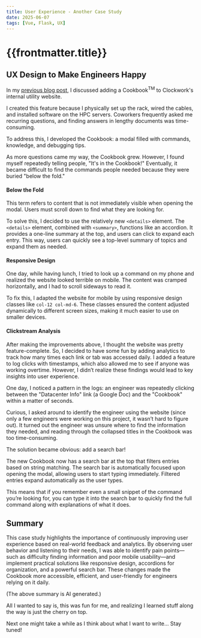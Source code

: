 ```yaml
---
title: User Experience - Another Case Study
date: 2025-06-07
tags: [Vue, Flask, UX]
---
```


# {{frontmatter.title}}

## UX Design to Make Engineers Happy

In my [previous blog post](https://paperbaglife.github.io/#/blogs/2025-06-06-UX-learnings), I discussed adding a Cookbook<sup>TM</sup> to Clockwork's internal utility website.

I created this feature because I physically set up the rack, wired the cables, and installed software on the HPC servers. Coworkers frequently asked me recurring questions, and finding answers in lengthy documents was time-consuming.

To address this, I developed the Cookbook: a modal filled with commands, knowledge, and debugging tips.

As more questions came my way, the Cookbook grew. However, I found myself repeatedly telling people, "It's in the Cookbook!" Eventually, it became difficult to find the commands people needed because they were buried "below the fold."

#### Below the Fold

This term refers to content that is not immediately visible when opening the modal. Users must scroll down to find what they are looking for.

To solve this, I decided to use the relatively new `<details>` element. The `<details>` element, combined with `<summary>`, functions like an accordion. It provides a one-line summary at the top, and users can click to expand each entry. This way, users can quickly see a top-level summary of topics and expand them as needed.

#### Responsive Design

One day, while having lunch, I tried to look up a command on my phone and realized the website looked terrible on mobile. The content was cramped horizontally, and I had to scroll sideways to read it.

To fix this, I adapted the website for mobile by using responsive design classes like `col-12 col-md-6`. These classes ensured the content adjusted dynamically to different screen sizes, making it much easier to use on smaller devices.

#### Clickstream Analysis

After making the improvements above, I thought the website was pretty feature-complete. So, I decided to have some fun by adding analytics to track how many times each link or tab was accessed daily. I added a feature to log clicks with timestamps, which also allowed me to see if anyone was working overtime. However, I didn’t realize these findings would lead to key insights into user experience.

One day, I noticed a pattern in the logs: an engineer was repeatedly clicking between the "Datacenter Info" link (a Google Doc) and the "Cookbook" within a matter of seconds.

Curious, I asked around to identify the engineer using the website (since only a few engineers were working on this project, it wasn’t hard to figure out). It turned out the engineer was unsure where to find the information they needed, and reading through the collapsed titles in the Cookbook was too time-consuming.

The solution became obvious: add a search bar!

The new Cookbook now has a search bar at the top that filters entries based on string matching. The search bar is automatically focused upon opening the modal, allowing users to start typing immediately. Filtered entries expand automatically as the user types.

This means that if you remember even a small snippet of the command you’re looking for, you can type it into the search bar to quickly find the full command along with explanations of what it does.

## Summary

This case study highlights the importance of continuously improving user experience based on real-world feedback and analytics. By observing user behavior and listening to their needs, I was able to identify pain points—such as difficulty finding information and poor mobile usability—and implement practical solutions like responsive design, accordions for organization, and a powerful search bar. These changes made the Cookbook more accessible, efficient, and user-friendly for engineers relying on it daily.

(The above summary is AI generated.)

All I wanted to say is, this was fun for me, and realizing I learned stuff along the way is just the cherry on top.

Next one might take a while as I think about what I want to write... Stay tuned!

